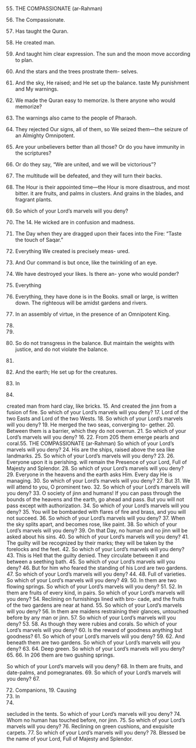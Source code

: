 55. THE COMPASSIONATE (ar-Rahman)


1. The Compassionate.
2. Has taught the Quran.
3. He
created man.
4. And
taught him clear expression.
The sun and the moon move according to
plan.
6. And the stars and the trees prostrate them-
selves.
7. And the sky, He raised; and He set up the
balance.
taste My punishment and My warnings.
40. We made the Quran easy to memorize. Is
there anyone who would memorize?
41. The warnings also came to the people of
Pharaoh.
42. They rejected Our signs, all of them, so We
seized them—the seizure of an Almighty
Omnipotent.
43. Are your unbelievers better than all those?
Or do you have immunity in the scriptures?
44. Or do they say, “We are united, and we will
be victorious”?
45. The multitude will be defeated, and they
will turn their backs.
46. The Hour is their appointed time—the
Hour is more disastrous, and most bitter. it are fruits, and palms in clusters.
And grains in the blades, and fragrant
plants.
13. So which of your Lord’s marvels will you
deny?
47. The 14. He
wicked are in confusion and madness.
48. The Day when they are dragged upon their
faces into the Fire: “Taste the touch of Saqar.”
49. Everything We created is precisely meas-
ured.
50. And Our command is but once, like the
twinkling of an eye.
51. We have destroyed your likes. Is there an-
yone who would ponder?
52. Everything
53. Everything,
they have done is in the Books.
small or large, is written down.
The righteous will be amidst gardens and
rivers.
55. In an assembly of virtue, in the presence of
an Omnipotent King.
54.
5.
8. So
do not transgress in the balance.
But maintain the weights with justice, and
do not violate the balance.
9.
10. And
the earth; He set up for the creatures.
11. In
12.
created man from hard clay, like bricks.
15. And
created the jinn from a fusion of fire.
So which of your Lord’s marvels will you
deny?
17. Lord of the two Easts and Lord of the two
Wests.
18. So which of your Lord’s marvels will you
deny?
19. He merged the two seas, converging to-
gether.
20. Between them is a barrier, which they do
not overrun.
21. So which of your Lord’s marvels will you
deny?
16.
22. From
205
them emerge pearls and coral.55. THE COMPASSIONATE (ar-Rahman)
So which of your Lord’s marvels will you
deny?
24. His are the ships, raised above the sea like
landmarks.
25. So which of your Lord’s marvels will you
deny?
23.
26. Everyone
upon it is perishing.
will remain the Presence of your Lord,
Full of Majesty and Splendor.
28. So which of your Lord’s marvels will you
deny?
29. Everyone in the heavens and the earth asks
Him. Every day He is managing.
30. So which of your Lord’s marvels will you
deny?
27. But
31. We
will attend to you, O prominent two.
32. So which of your Lord’s marvels will you
deny?
33. O society of jinn and humans! If you can
pass through the bounds of the heavens and
the earth, go ahead and pass. But you will not
pass except with authorization.
34. So which of your Lord’s marvels will you
deny?
35. You will be bombarded with flares of fire
and brass, and you will not succeed.
36. So which of your Lord’s marvels will you
deny?
37. When the sky splits apart, and becomes
rose, like paint.
38. So which of your Lord’s marvels will you
deny?
39. On that Day, no human and no jinn will be
asked about his sins.
40. So which of your Lord’s marvels will you
deny?
41. The guilty will be recognized by their
marks; they will be taken by the forelocks and
the feet.
42. So which of your Lord’s marvels will you
deny?
43. This
is Hell that the guilty denied.
They circulate between it and between a
seething bath.
45. So which of your Lord’s marvels will you
deny?
46. But for him who feared the standing of his
Lord are two gardens.
47. So which of your Lord’s marvels will you
deny?
44.
48. Full
of varieties.
So which of your Lord’s marvels will you
deny?
49.
50. In
them are two flowing springs.
So which of your Lord’s marvels will you
deny?
51.
52. In
them are fruits of every kind, in pairs.
So which of your Lord’s marvels will you
deny?
54. Reclining on furnishings lined with bro-
cade, and the fruits of the two gardens are
near at hand.
55. So which of your Lord’s marvels will you
deny?
56. In them are maidens restraining their
glances, untouched before by any man or
jinn.
57. So which of your Lord’s marvels will you
deny?
53.
58. As
though they were rubies and corals.
So which of your Lord’s marvels will you
deny?
60. Is the reward of goodness anything but
goodness?
61. So which of your Lord’s marvels will you
deny?
59.
62. And
beneath them are two gardens.
So which of your Lord’s marvels will you
deny?
63.
64. Deep
green.
So which of your Lord’s marvels will you
deny?
65.
66. In
206
them are two gushing springs.

So which of your Lord’s marvels will you
deny?
68. In them are fruits, and date-palms, and
pomegranates.
69. So which of your Lord’s marvels will you
deny?
67.

72. Companions, 19. Causing
70. In
71.
secluded in the tents.
So which of your Lord’s marvels will you
deny?
74. Whom no human has touched before, nor
jinn.
75. So which of your Lord’s marvels will you
deny?
76. Reclining on green cushions, and exquisite
carpets.
77. So which of your Lord’s marvels will you
deny?
78. Blessed be the name of your Lord, Full of
Majesty and Splendor.

